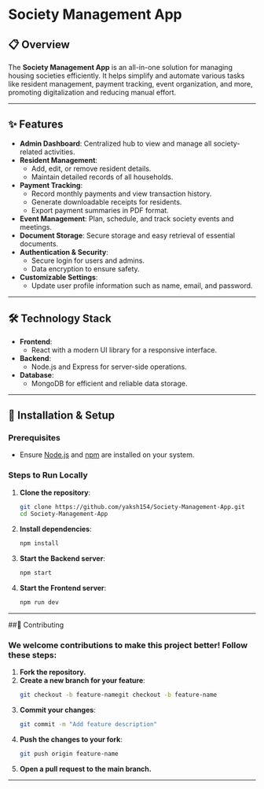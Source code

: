 # Society Management App

## 📋 Overview

The **Society Management App** is an all-in-one solution for managing housing societies efficiently. It helps simplify and automate various tasks like resident management, payment tracking, event organization, and more, promoting digitalization and reducing manual effort.

---

## ✨ Features

- **Admin Dashboard**: Centralized hub to view and manage all society-related activities.
- **Resident Management**:
  - Add, edit, or remove resident details.
  - Maintain detailed records of all households.
- **Payment Tracking**:
  - Record monthly payments and view transaction history.
  - Generate downloadable receipts for residents.
  - Export payment summaries in PDF format.
- **Event Management**: Plan, schedule, and track society events and meetings.
- **Document Storage**: Secure storage and easy retrieval of essential documents.
- **Authentication & Security**:
  - Secure login for users and admins.
  - Data encryption to ensure safety.
- **Customizable Settings**:
  - Update user profile information such as name, email, and password.

---

## 🛠️ Technology Stack

- **Frontend**: 
  - React with a modern UI library for a responsive interface.
- **Backend**:
  - Node.js and Express for server-side operations.
- **Database**:
  - MongoDB for efficient and reliable data storage.

---

## 🚀 Installation & Setup

### Prerequisites
- Ensure [Node.js](https://nodejs.org/) and [npm](https://www.npmjs.com/) are installed on your system.

### Steps to Run Locally

1. **Clone the repository**:
   ```bash
   git clone https://github.com/yaksh154/Society-Management-App.git
   cd Society-Management-App
2. **Install dependencies**:
    ```bash
    npm install
3. **Start the Backend server**:
    ```bash
    npm start
3. **Start the Frontend server**:
    ```bash
    npm run dev

---

##🤝 Contributing

### We welcome contributions to make this project better! Follow these steps:

1. **Fork the repository.**
2. **Create a new branch for your feature**:
    ```bash
    git checkout -b feature-namegit checkout -b feature-name
3. **Commit your changes**:
    ```bash
    git commit -m "Add feature description"
4. **Push the changes to your fork**:
     ```bash
     git push origin feature-name
5. **Open a pull request to the main branch.**

---
